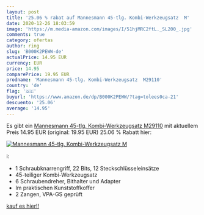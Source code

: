```yaml
---
layout: post
title: '25.06 % rabat auf Mannesmann 45-tlg. Kombi-Werkzeugsatz  M'
date: 2020-12-26 18:03:59
image: 'https://m.media-amazon.com/images/I/51hjMRC2ftL._SL200_.jpg'
comments: true
category: ofertas
author: ring
slug: 'B000K2PEWW-de'
actualPrice: 14.95 EUR
currency: EUR
price: 14.95
comparePrice: 19.95 EUR
prodname: 'Mannesmann 45-tlg. Kombi-Werkzeugsatz  M29110'
country: 'de'
flag: '🇩🇪'
buyurl: 'https://www.amazon.de/dp/B000K2PEWW/?tag=tolees0ca-21'
descuento: '25.06'
average: '14.95'
---
```


Es gibt ein [Mannesmann 45-tlg. Kombi-Werkzeugsatz  M29110](https://www.amazon.de/dp/B000K2PEWW/?tag=tolees0ca-21) mit aktuellem Preis 14.95 EUR (original: 19.95 EUR) 25.06 % Rabatt hier:

[![Mannesmann 45-tlg. Kombi-Werkzeugsatz  M](https://m.media-amazon.com/images/I/51hjMRC2ftL._SL200_.jpg)](https://www.amazon.de/dp/B000K2PEWW/?tag=tolees0ca-21)

ℹ️:

- 1 Schraubknarrengriff, 22 Bits, 12 Steckschlüsseleinsätze
- 45-teiliger Kombi-Werkzeugsatz
- 6 Schraubendreher, Bithalter und Adapter
- Im praktischen Kunststoffkoffer
- 2 Zangen, VPA-GS geprüft

[kauf es hier!!](https://www.amazon.de/dp/B000K2PEWW/?tag=tolees0ca-21)
